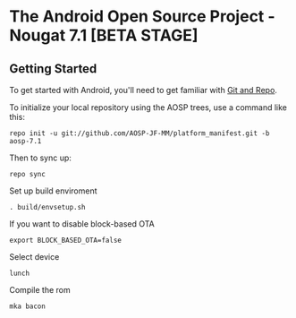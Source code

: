 The Android Open Source Project - Nougat 7.1 [BETA STAGE]
===========


Getting Started
---------------

To get started with Android, you'll need to get familiar with [Git and Repo](http://source.android.com/source/using-repo.html).

To initialize your local repository using the AOSP trees, use a command like this:

    repo init -u git://github.com/AOSP-JF-MM/platform_manifest.git -b aosp-7.1

Then to sync up:

    repo sync

Set up build enviroment

    . build/envsetup.sh

If you want to disable block-based OTA

    export BLOCK_BASED_OTA=false

Select device

    lunch

Compile the rom

    mka bacon

